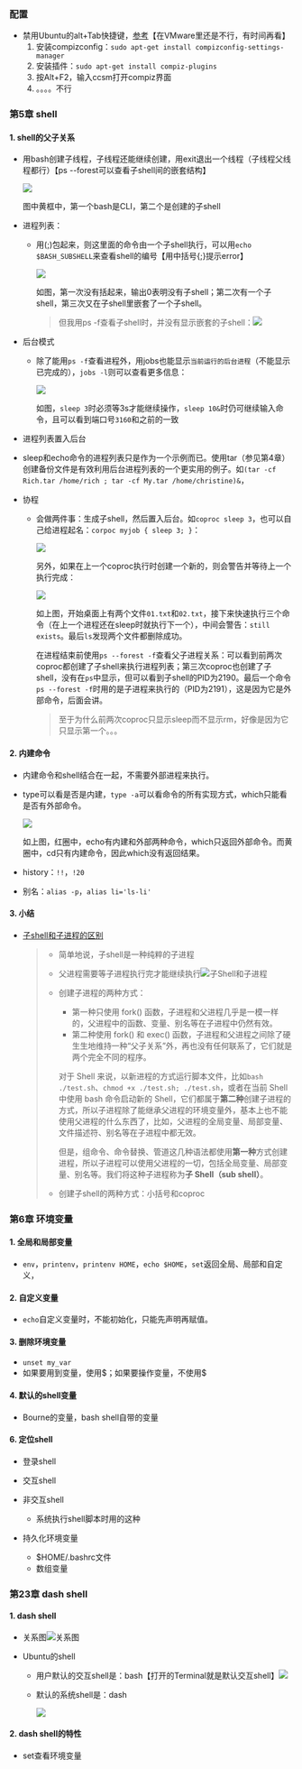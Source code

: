 ### 配置

- 禁用Ubuntu的alt+Tab快捷键，[参考](https://ubuntuforums.org/showthread.php?t=2211863)【在VMware里还是不行，有时间再看】
  1. 安装compizconfig：`sudo apt-get install compizconfig-settings-manager`
  2. 安装插件：`sudo apt-get install compiz-plugins`
  3. 按Alt+F2，输入ccsm打开compiz界面
  4. 。。。。不行



### 第5章 shell

#### 1. shell的父子关系

- 用bash创建子线程，子线程还能继续创建，用exit退出一个线程（子线程父线程都行）【ps --forest可以查看子shell间的嵌套结构】

  ![](https://blogjallery.oss-cn-beijing.aliyuncs.com/img/20210608180226.png)

  图中黄框中，第一个bash是CLI，第二个是创建的子shell

- 进程列表：

  - 用(;)包起来，则这里面的命令由一个子shell执行，可以用`echo $BASH_SUBSHELL`来查看shell的编号【用中括号{;}提示error】

    ![](https://blogjallery.oss-cn-beijing.aliyuncs.com/img/20210608181447.png)

    如图，第一次没有括起来，输出0表明没有子shell；第二次有一个子shell，第三次又在子shell里嵌套了一个子shell。

    > 但我用ps -f查看子shell时，并没有显示嵌套的子shell：![](https://blogjallery.oss-cn-beijing.aliyuncs.com/img/20210608181926.png)

- 后台模式

  - 除了能用`ps -f`查看进程外，用jobs也能显示`当前运行的后台进程`（不能显示已完成的），`jobs -l`则可以查看更多信息：

    ![](https://blogjallery.oss-cn-beijing.aliyuncs.com/img/20210608182852.png)

    如图，`sleep 3`时必须等3s才能继续操作，`sleep 10&`时仍可继续输入命令，且可以看到端口号`3160`和之前的一致

- 进程列表置入后台
  
- sleep和echo命令的进程列表只是作为一个示例而已。使用tar（参见第4章）创建备份文件是有效利用后台进程列表的一个更实用的例子。如` (tar -cf Rich.tar /home/rich ; tar -cf My.tar /home/christine)& `，
  
- 协程

  - 会做两件事：生成子shell，然后置入后台。如`coproc sleep 3`，也可以自己给进程起名：`corpoc myjob { sleep 3; }`：

    ![](https://blogjallery.oss-cn-beijing.aliyuncs.com/img/20210608202222.png)

    另外，如果在上一个coproc执行时创建一个新的，则会警告并等待上一个执行完成：

    ![](https://blogjallery.oss-cn-beijing.aliyuncs.com/img/20210611121334.png)

    如上图，开始桌面上有两个文件`01.txt`和`02.txt`，接下来快速执行三个命令（在上一个进程还在sleep时就执行下一个），中间会警告：`still exists`。最后`ls`发现两个文件都删除成功。

    在进程结束前使用`ps --forest -f`查看父子进程关系：可以看到前两次coproc都创建了子shell来执行进程列表；第三次coproc也创建了子shell，没有在`ps`中显示，但可以看到子shell的PID为2190。最后一个命令`ps --forest -f`时用的是子进程来执行的（PID为2191），这是因为它是外部命令，后面会讲。

    > 至于为什么前两次coproc只显示sleep而不显示rm，好像是因为它只显示第一个。。。



#### 2. 内建命令

- 内建命令和shell结合在一起，不需要外部进程来执行。

- type可以看是否是内建，`type -a`可以看命令的所有实现方式，which只能看是否有外部命令。

  ![](https://blogjallery.oss-cn-beijing.aliyuncs.com/img/20210612111344.png)

  如上图，红圈中，echo有内建和外部两种命令，which只返回外部命令。而黄圈中，cd只有内建命令，因此which没有返回结果。

- history：`!!`，`!20`

- 别名：`alias -p`，`alias li='ls-li'`



#### 3. 小结

- [子shell和子进程的区别](http://c.biancheng.net/view/3015.html)

  > - 简单地说，子shell是一种纯粹的子进程
  > - 父进程需要等子进程执行完才能继续执行![子Shell和子进程](http://c.biancheng.net/uploads/allimg/190419/1-1Z4191AJ2A0.gif)
  >
  > - 创建子进程的两种方式：
  >   - 第一种只使用 fork() 函数，子进程和父进程几乎是一模一样的，父进程中的函数、变量、别名等在子进程中仍然有效。
  >   - 第二种使用 fork() 和 exec() 函数，子进程和父进程之间除了硬生生地维持一种“父子关系”外，再也没有任何联系了，它们就是两个完全不同的程序。
  >
  >   对于 Shell 来说，以新进程的方式运行脚本文件，比如`bash ./test.sh`、`chmod +x ./test.sh; ./test.sh`，或者在当前 Shell 中使用 bash 命令启动新的 Shell，它们都属于**第二种**创建子进程的方式，所以子进程除了能继承父进程的环境变量外，基本上也不能使用父进程的什么东西了，比如，父进程的全局变量、局部变量、文件描述符、别名等在子进程中都无效。
  >
  >   但是，组命令、命令替换、管道这几种语法都使用**第一种**方式创建进程，所以子进程可以使用父进程的一切，包括全局变量、局部变量、别名等。我们将这种子进程称为**子 Shell（sub shell）**。
  >
  > - 创建子shell的两种方式：小括号和coproc

  



### 第6章 环境变量

#### 1. 全局和局部变量

- `env`，`printenv`，`printenv HOME`，`echo $HOME`，`set`返回全局、局部和自定义，

#### 2. 自定义变量

- `echo`自定义变量时，不能初始化，只能先声明再赋值。

#### 3. 删除环境变量

- `unset my_var`
- 如果要用到变量，使用\$；如果要操作变量，不使用\$

#### 4. 默认的shell变量

- Bourne的变量，bash shell自带的变量

#### 6. 定位shell

- 登录shell

- 交互shell
- 非交互shell
  - 系统执行shell脚本时用的这种
- 持久化环境变量
  - \$HOME/.bashrc文件
  - 数组变量







### 第23章 dash shell

#### 1. dash shell

- 关系图![关系图](https://blogjallery.oss-cn-beijing.aliyuncs.com/img/20210606150040.png)

- Ubuntu的shell

  - 用户默认的交互shell是：bash【打开的Terminal就是默认交互shell】![](https://blogjallery.oss-cn-beijing.aliyuncs.com/img/20210608174859.png)

  - 默认的系统shell是：dash

    ![](https://blogjallery.oss-cn-beijing.aliyuncs.com/img/20210604104427.png)




#### 2. dash shell的特性

- set查看环境变量